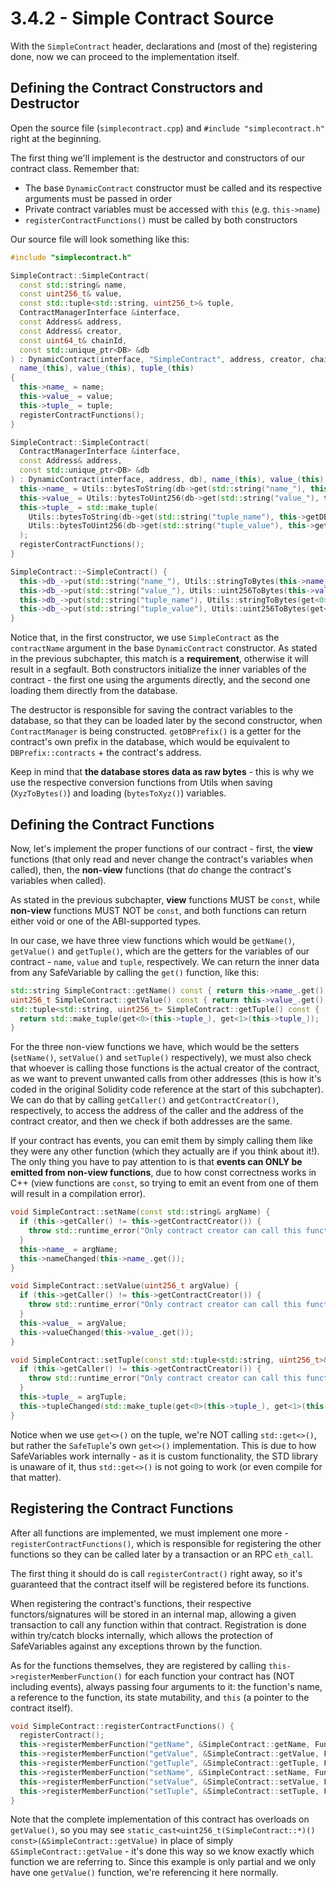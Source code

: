 # 3.4.2 - Simple Contract Source

With the `SimpleContract` header, declarations and (most of the) registering done, now we can proceed to the implementation itself.

## Defining the Contract Constructors and Destructor

Open the source file (`simplecontract.cpp`) and `#include "simplecontract.h"` right at the beginning.

The first thing we'll implement is the destructor and constructors of our contract class. Remember that:

* The base `DynamicContract` constructor must be called and its respective arguments must be passed in order
* Private contract variables must be accessed with `this` (e.g. `this->name`)
* `registerContractFunctions()` must be called by both constructors

Our source file will look something like this:

```cpp
#include "simplecontract.h"

SimpleContract::SimpleContract(
  const std::string& name,
  const uint256_t& value,
  const std::tuple<std::string, uint256_t>& tuple,
  ContractManagerInterface &interface,
  const Address& address,
  const Address& creator,
  const uint64_t& chainId,
  const std::unique_ptr<DB> &db
) : DynamicContract(interface, "SimpleContract", address, creator, chainId, db),
  name_(this), value_(this), tuple_(this)
{
  this->name_ = name;
  this->value_ = value;
  this->tuple_ = tuple;
  registerContractFunctions();
}

SimpleContract::SimpleContract(
  ContractManagerInterface &interface,
  const Address& address,
  const std::unique_ptr<DB> &db
) : DynamicContract(interface, address, db), name_(this), value_(this), tuple_(this) {
  this->name_ = Utils::bytesToString(db->get(std::string("name_"), this->getDBPrefix()));
  this->value_ = Utils::bytesToUint256(db->get(std::string("value_"), this->getDBPrefix()));
  this->tuple_ = std::make_tuple(
    Utils::bytesToString(db->get(std::string("tuple_name"), this->getDBPrefix())),
    Utils::bytesToUint256(db->get(std::string("tuple_value"), this->getDBPrefix()))
  );
  registerContractFunctions();
}

SimpleContract::~SimpleContract() {
  this->db_->put(std::string("name_"), Utils::stringToBytes(this->name_.get()), this->getDBPrefix());
  this->db_->put(std::string("value_"), Utils::uint256ToBytes(this->value_.get()), this->getDBPrefix());
  this->db_->put(std::string("tuple_name"), Utils::stringToBytes(get<0>(this->tuple_)), this->getDBPrefix());
  this->db_->put(std::string("tuple_value"), Utils::uint256ToBytes(get<1>(this->tuple_)), this->getDBPrefix());
}
```

Notice that, in the first constructor, we use `SimpleContract` as the `contractName` argument in the base `DynamicContract` constructor. As stated in the previous subchapter, this match is a **requirement**, otherwise it will result in a segfault. Both constructors initialize the inner variables of the contract - the first one using the arguments directly, and the second one loading them directly from the database.

The destructor is responsible for saving the contract variables to the database, so that they can be loaded later by the second constructor, when `ContractManager` is being constructed. `getDBPrefix()` is a getter for the contract's own prefix in the database, which would be equivalent to `DBPrefix::contracts` + the contract's address.

Keep in mind that **the database stores data as raw bytes** - this is why we use the respective conversion functions from Utils when saving (`XyzToBytes()`) and loading (`bytesToXyz()`) variables.

## Defining the Contract Functions

Now, let's implement the proper functions of our contract - first, the **view** functions (that only read and never change the contract's variables when called), then, the **non-view** functions (that *do* change the contract's variables when called).

As stated in the previous subchapter, **view** functions MUST be `const`, while **non-view** functions MUST NOT be `const`, and both functions can return either void or one of the ABI-supported types.

In our case, we have three view functions which would be `getName()`, `getValue()` and `getTuple()`, which are the getters for the variables of our contract - `name`, `value` and `tuple`, respectively. We can return the inner data from any SafeVariable by calling the `get()` function, like this:

```cpp
std::string SimpleContract::getName() const { return this->name_.get(); }
uint256_t SimpleContract::getValue() const { return this->value_.get(); }
std::tuple<std::string, uint256_t> SimpleContract::getTuple() const {
  return std::make_tuple(get<0>(this->tuple_), get<1>(this->tuple_));
}
```

For the three non-view functions we have, which would be the setters (`setName()`, `setValue()` and `setTuple()` respectively), we must also check that whoever is calling those functions is the actual creator of the contract, as we want to prevent unwanted calls from other addresses (this is how it's coded in the original Solidity code reference at the start of this subchapter). We can do that by calling `getCaller()` and `getContractCreator()`, respectively, to access the address of the caller and the address of the contract creator, and then we check if both addresses are the same.

If your contract has events, you can emit them by simply calling them like they were any other function (which they actually are if you think about it!). The only thing you have to pay attention to is that **events can ONLY be emitted from non-view functions**, due to how const correctness works in C++ (view functions are `const`, so trying to emit an event from one of them will result in a compilation error).

```cpp
void SimpleContract::setName(const std::string& argName) {
  if (this->getCaller() != this->getContractCreator()) {
    throw std::runtime_error("Only contract creator can call this function.");
  }
  this->name_ = argName;
  this->nameChanged(this->name_.get());
}

void SimpleContract::setValue(uint256_t argValue) {
  if (this->getCaller() != this->getContractCreator()) {
    throw std::runtime_error("Only contract creator can call this function.");
  }
  this->value_ = argValue;
  this->valueChanged(this->value_.get());
}

void SimpleContract::setTuple(const std::tuple<std::string, uint256_t>& argTuple) {
  if (this->getCaller() != this->getContractCreator()) {
    throw std::runtime_error("Only contract creator can call this function.");
  }
  this->tuple_ = argTuple;
  this->tupleChanged(std::make_tuple(get<0>(this->tuple_), get<1>(this->tuple_)));
}
```

Notice when we use `get<>()` on the tuple, we're NOT calling `std::get<>()`, but rather the `SafeTuple`'s own `get<>()` implementation. This is due to how SafeVariables work internally - as it is custom functionality, the STD library is unaware of it, thus `std::get<>()` is not going to work (or even compile for that matter).

## Registering the Contract Functions

After all functions are implemented, we must implement one more - `registerContractFunctions()`, which is responsible for registering the other functions so they can be called later by a transaction or an RPC `eth_call`.

The first thing it should do is call `registerContract()` right away, so it's guaranteed that the contract itself will be registered before its functions.

When registering the contract's functions, their respective functors/signatures will be stored in an internal map, allowing a given transaction to call any function within that contract. Registration is done within try/catch blocks internally, which allows the protection of SafeVariables against any exceptions thrown by the function.

As for the functions themselves, they are registered by calling `this->registerMemberFunction()` for each function your contract has (NOT including events), always passing four arguments to it: the function's name, a reference to the function, its state mutability, and `this` (a pointer to the contract itself).

```cpp
void SimpleContract::registerContractFunctions() {
  registerContract();
  this->registerMemberFunction("getName", &SimpleContract::getName, FunctionTypes::View, this);
  this->registerMemberFunction("getValue", &SimpleContract::getValue, FunctionTypes::View, this);
  this->registerMemberFunction("getTuple", &SimpleContract::getTuple, FunctionTypes::View, this);
  this->registerMemberFunction("setName", &SimpleContract::setName, FunctionTypes::NonPayable, this);
  this->registerMemberFunction("setValue", &SimpleContract::setValue, FunctionTypes::NonPayable, this);
  this->registerMemberFunction("setTuple", &SimpleContract::setTuple, FunctionTypes::NonPayable, this);
}
```

Note that the complete implementation of this contract has overloads on `getValue()`, so you may see `static_cast<uint256_t(SimpleContract::*)() const>(&SimpleContract::getValue)` in place of simply `&SimpleContract::getValue` - it's done this way so we know exactly which function we are referring to. Since this example is only partial and we only have one `getValue()` function, we're referencing it here normally.

